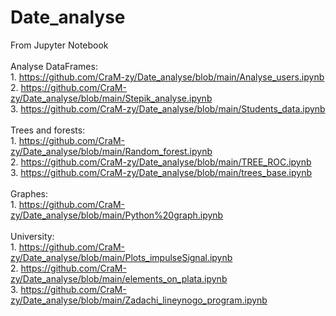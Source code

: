 # Date_analyse
From Jupyter Notebook
<br>
<br> Analyse DataFrames:
<br> 1. https://github.com/CraM-zy/Date_analyse/blob/main/Analyse_users.ipynb 
<br> 2. https://github.com/CraM-zy/Date_analyse/blob/main/Stepik_analyse.ipynb
<br> 3. https://github.com/CraM-zy/Date_analyse/blob/main/Students_data.ipynb
<br>
<br> Trees and forests:
<br> 1. https://github.com/CraM-zy/Date_analyse/blob/main/Random_forest.ipynb
<br> 2. https://github.com/CraM-zy/Date_analyse/blob/main/TREE_ROC.ipynb
<br> 3. https://github.com/CraM-zy/Date_analyse/blob/main/trees_base.ipynb
<br>
<br> Graphes:
<br> 1. https://github.com/CraM-zy/Date_analyse/blob/main/Python%20graph.ipynb
<br>
<br> University:
<br> 1. https://github.com/CraM-zy/Date_analyse/blob/main/Plots_impulseSignal.ipynb
<br> 2. https://github.com/CraM-zy/Date_analyse/blob/main/elements_on_plata.ipynb
<br> 3. https://github.com/CraM-zy/Date_analyse/blob/main/Zadachi_lineynogo_program.ipynb
